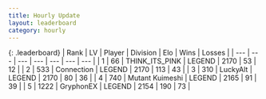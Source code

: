 ```yaml
---
title: Hourly Update
layout: leaderboard
category: hourly
---
```


{: .leaderboard}
| Rank | LV | Player | Division | Elo | Wins | Losses |
| --- | --- | --- | --- | --- | --- | --- |
| <span data-change="0">1</span> | 66 | <span title="ID: 528133">THINK_ITS_PINK</span> | LEGEND | <span data-change="0">2170</span> | <span data-change="0">53</span> | <span data-change="0">12</span> |
| <span data-change="0">2</span> | 533 | <span title="ID: 539711">Connection</span> | LEGEND | <span data-change="0">2170</span> | <span data-change="0">113</span> | <span data-change="0">43</span> |
| <span data-change="0">3</span> | 310 | <span title="ID: 512212">LuckyAlt</span> | LEGEND | <span data-change="0">2170</span> | <span data-change="0">80</span> | <span data-change="0">36</span> |
| <span data-change="0">4</span> | 740 | <span title="ID: 520098">Mutant Kuimeshi</span> | LEGEND | <span data-change="0">2165</span> | <span data-change="0">91</span> | <span data-change="0">39</span> |
| <span data-change="1">5</span> | 1222 | <span title="ID: 315148">GryphonEX</span> | LEGEND | <span data-change="0">2154</span> | <span data-change="0">190</span> | <span data-change="0">73</span> |